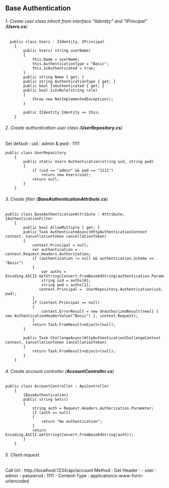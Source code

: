 ## Base Authentication
###### 1. Create user class inherit from interface "IIdentity" and "IPrincipal" (**Users.cs**)
```
  public class Users : IIdentity, IPrincipal
    {
        public Users( string userName)
        {
            this.Name = userName;
            this.AuthenticationType = "Basic";
            this.IsAuthenticated = true;
        }
        public string Name { get; }
        public string AuthenticationType { get; }
        public bool IsAuthenticated { get; }
        public bool IsInRole(string role)
        {
            throw new NotImplementedException();
        }

        public IIdentity Identity => this;
    }
```
###### 2. Create authentication user class (**UserRepository.cs**)
Set default : uid : admin & pwd : 1111 
```
public class UserRepository
    {
        public static Users Authentication(string uid, string pwd)
        {
            if (uid == "admin" && pwd == "1111")
                return new Users(uid);
            return null;
        }
    }
```
###### 3. Create filter (**BaseAuthenticationAttribute.cs**)
```
public class BaseAuthenticationAttribute : Attribute, IAuthenticationFilter
    {
        public bool AllowMultiple { get; }
        public Task AuthenticateAsync(HttpAuthenticationContext context, CancellationToken cancellationToken)
        {
            context.Principal = null;
            var authentication = context.Request.Headers.Authorization;
            if (authentication != null && authentication.Scheme == "Basic")
            {
                var auths = Encoding.ASCII.GetString(Convert.FromBase64String(authentication.Parameter)).Split(':');
                string uid = auths[0];
                string pwd = auths[1];
               context.Principal =  UserRepository.Authentication(uid, pwd);
            }
            if (context.Principal == null)
            {
                context.ErrorResult = new UnauthorizedResult(new[] { new AuthenticationHeaderValue("Basic") }, context.Request);
            }
            return Task.FromResult<object>(null);
        }

        public Task ChallengeAsync(HttpAuthenticationChallengeContext context, CancellationToken cancellationToken)
        {
            return Task.FromResult<object>(null);
        }
    }
```
###### 4. Create account controller (**AccountController.cs**)
```
public class AccountController : ApiController
    {
        [BaseAuthentication]
        public string Gets()
        {
            string auth = Request.Headers.Authorization.Parameter;
            if (auth == null)
            {
                return "No authentication";
            }
            return Encoding.ASCII.GetString(Convert.FromBase64String(auth));
        }
    }
```
###### 5. Client request
Call Url :  http://localhost:1234/api/account
Method :  Get
Header : - user : admin
         - passwrod : 1111
         - Content-Type : application/x-www-form-urlencoded

